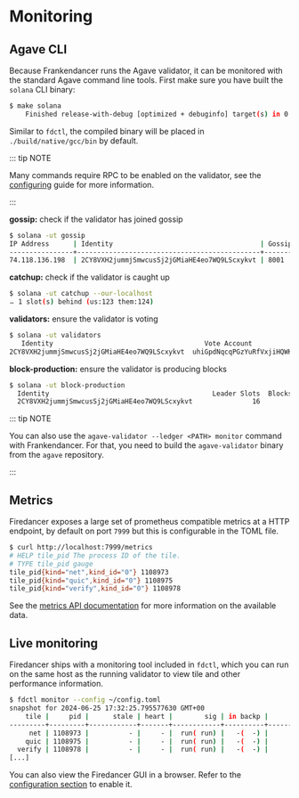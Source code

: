 # Monitoring

## Agave CLI
Because Frankendancer runs the Agave validator, it can be monitored with
the standard Agave command line tools. First make sure you have built
the `solana` CLI binary:

```sh [bash]
$ make solana
    Finished release-with-debug [optimized + debuginfo] target(s) in 0.44s
```

Similar to `fdctl`, the compiled binary will be placed in
`./build/native/gcc/bin` by default.

::: tip NOTE

Many commands require RPC to be enabled on the validator, see the
[configuring](./configuring) guide for more information.

:::

**gossip:** check if the validator has joined gossip

```sh [bash]
$ solana -ut gossip
IP Address      | Identity                                     | Gossip | TPU   | RPC Address           | Version    | Feature Set
----------------+----------------------------------------------+--------+-------+-----------------------+------------+----------------
74.118.136.198  | 2CY8VXH2jummjSmwcusSj2jGMiaHE4eo7WQ9LScxykvt | 8001   | 9001  | 74.118.136.198:8899   | 0.106.11814| 4215500110
```

**catchup:** check if the validator is caught up

```sh [bash]
$ solana -ut catchup --our-localhost
⠤ 1 slot(s) behind (us:123 them:124)
```

**validators:** ensure the validator is voting

```sh [bash]
$ solana -ut validators
   Identity                                      Vote Account                            Commission  Last Vote        Root Slot     Skip Rate  Credits  Version            Active Stake
2CY8VXH2jummjSmwcusSj2jGMiaHE4eo7WQ9LScxykvt  uhiGpdNqcqPGzYuRfVxjiHQWKKJPwKRSaPiXXxwSy9K   100%  279227304 ( -1)  279227273 ( -1)   0.00%    54287  0.106.11814     70100.022292880 SOL (0.03%)
```

**block-production:** ensure the validator is producing blocks

```sh [bash]
$ solana -ut block-production
  Identity                                         Leader Slots  Blocks Produced    Skipped Slots        Skip Rate
  2CY8VXH2jummjSmwcusSj2jGMiaHE4eo7WQ9LScxykvt               16               16                0            0.00%
```

::: tip NOTE

You can also use the `agave-validator --ledger <PATH> monitor`
command with Frankendancer. For that, you need to build the
`agave-validator` binary from the `agave` repository.

:::

## Metrics
Firedancer exposes a large set of prometheus compatible metrics at a
HTTP endpoint, by default on port `7999` but this is configurable in
the TOML file.

```sh [bash]
$ curl http://localhost:7999/metrics
# HELP tile_pid The process ID of the tile.
# TYPE tile_pid gauge
tile_pid{kind="net",kind_id="0"} 1108973
tile_pid{kind="quic",kind_id="0"} 1108975
tile_pid{kind="verify",kind_id="0"} 1108978
```

See the [metrics API documentation](/api/metrics.html) for more
information on the available data.

## Live monitoring
Firedancer ships with a monitoring tool included in `fdctl`, which you
can run on the same host as the running validator to view tile and other
performance information.

```sh [bash]
$ fdctl monitor --config ~/config.toml
snapshot for 2024-06-25 17:32:25.795577630 GMT+00
    tile |     pid |      stale | heart |        sig | in backp |           backp cnt |  % hkeep |  % backp |   % wait |  % ovrnp |  % ovrnr |  % filt1 |  % filt2 | % finish
---------+---------+------------+-------+------------+----------+---------------------+----------+----------+----------+----------+----------+----------+----------+----------
     net | 1108973 |          - |     - |  run( run) |   -(  -) |          0(     +0) |   40.118 |    0.000 |   59.882 |    0.000 |    0.000 |    0.000 |    0.000 |    0.000
    quic | 1108975 |          - |     - |  run( run) |   -(  -) |          0(     +0) |    0.325 |    0.000 |   99.675 |    0.000 |    0.000 |    0.000 |    0.000 |    0.000
  verify | 1108978 |          - |     - |  run( run) |   -(  -) |          0(     +0) |    0.496 |    0.000 |   99.504 |    0.000 |    0.000 |    0.000 |    0.000 |    0.000
[...]
```

You can also view the Firedancer GUI in a browser. Refer to the
[configuration section](/guide/configuring.md#gui) to enable it.
